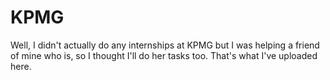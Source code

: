 # KPMG
Well, I didn't actually do any internships at KPMG but I was helping a friend of mine who is, so I thought I'll do her tasks too. That's what I've uploaded here.
